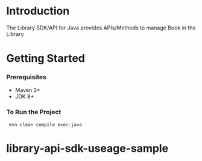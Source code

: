 # Introduction

The Library SDK/API for Java provides APIs/Methods to manage Book in the Library

# Getting Started
### Prerequisites
- Maven 3+
- JDK 8+

### To Run the Project
     mvn clean compile exec:java
    
# library-api-sdk-useage-sample
